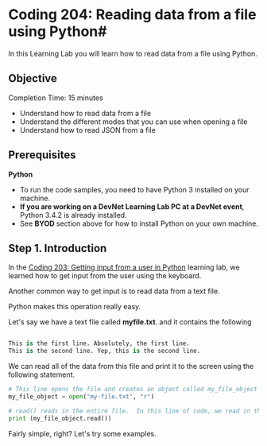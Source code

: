# Coding 204: Reading data from a file using Python#

In this Learning Lab you will learn how to read data from a file using Python.


## Objective ##

Completion Time: 15 minutes

* Understand how to read data from a file
* Understand the different modes that you can use when opening a file
* Understand how to read JSON from a file


## Prerequisites
 
**Python**
* To run the code samples, you need to have Python 3 installed on your machine.
* **If you are working on a DevNet Learning Lab PC at a DevNet event**, Python 3.4.2 is already installed. 
* See **BYOD** section above for how to install Python on your own machine.
    

## Step 1. Introduction

In the [Coding 203: Getting input from a user in Python](/lab/coding-203-getting-input/step/1) learning lab, we learned how to get input from the user using the keyboard.

Another common way to get input is to read data from a text file.

Python makes this operation really easy.

Let's say we have a text file called **myfile.txt**. and it contains the following

```python

This is the first line. Absolutely, the first line.
This is the second line. Yep, this is the second line.

```

We can read all of the data from this file and print it to the screen using the following statement.

```python   
# This line opens the file and creates an object called my_file_object that holds the reference to the file
my_file_object = open("my-file.txt", "r")

# read() reads in the entire file.  In this line of code, we read in the contents of the file and print it to the screen.
print (my_file_object.read())
```

Fairly simple, right?  Let's try some examples.